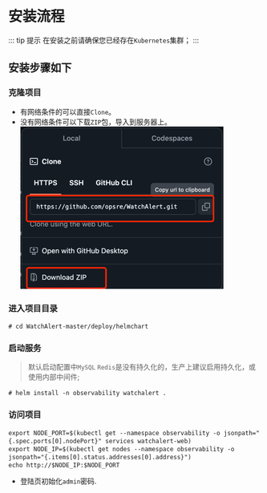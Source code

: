 # 安装流程

::: tip 提示
在安装之前请确保您已经存在`Kubernetes`集群；
:::

## 安装步骤如下
### 克隆项目
- 有网络条件的可以直接`Clone`。
- 没有网络条件可以下载`ZIP`包，导入到服务器上。
  ![img.png](img/img.png)

### 进入项目目录
``` 
# cd WatchAlert-master/deploy/helmchart
```

### 启动服务
> 默认启动配置中`MySQL` `Redis`是没有持久化的，生产上建议启用持久化，或使用内部中间件;
``` 
# helm install -n observability watchalert .
```

### 访问项目
``` 
export NODE_PORT=$(kubectl get --namespace observability -o jsonpath="{.spec.ports[0].nodePort}" services watchalert-web)
export NODE_IP=$(kubectl get nodes --namespace observability -o jsonpath="{.items[0].status.addresses[0].address}")
echo http://$NODE_IP:$NODE_PORT
```
- 登陆页初始化`admin`密码.